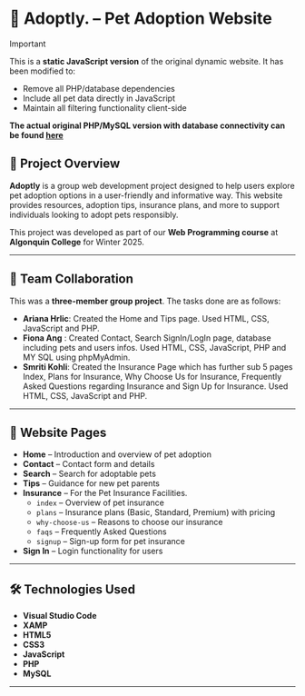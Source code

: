 # 🐾 Adoptly. – Pet Adoption Website

> [!IMPORTANT]
> This is a **static JavaScript version** of the original dynamic website. It has been modified to:
> - Remove all PHP/database dependencies
> - Include all pet data directly in JavaScript
> - Maintain all filtering functionality client-side
> 
> **The actual original PHP/MySQL version with database connectivity can be found [here](https://github.com/ahrlic/Pet-Adoption-Application)**

## 📌 Project Overview
**Adoptly** is a group web development project designed to help users explore pet adoption options in a user-friendly and informative way. This website provides resources, adoption tips, insurance plans, and more to support individuals looking to adopt pets responsibly.

This project was developed as part of our **Web Programming course** at **Algonquin College** for Winter 2025.

---

## 👥 Team Collaboration
This was a **three-member group project**. The tasks done are as follows:<br />
- **Ariana Hrlic**: Created the Home and Tips page. Used HTML, CSS, JavaScript and PHP.<br />
- **Fiona Ang** : Created Contact, Search SignIn/LogIn page, database including pets and users infos. Used HTML, CSS, JavaScript, PHP and MY SQL using phpMyAdmin.<br />
- **Smriti Kohli**: Created the Insurance Page which has further sub 5 pages Index, Plans for Insurance, Why Choose Us for Insurance, Frequently Asked Questions regarding Insurance and Sign Up for Insurance. Used HTML, CSS, JavaScript and PHP.<br />

---

## 🧩 Website Pages
- **Home** – Introduction and overview of pet adoption
- **Contact** – Contact form and details
- **Search** – Search for adoptable pets
- **Tips** – Guidance for new pet parents
- **Insurance** – For the Pet Insurance Facilities. 
  - `index` – Overview of pet insurance  
  - `plans` – Insurance plans (Basic, Standard, Premium) with pricing  
  - `why-choose-us` – Reasons to choose our insurance  
  - `faqs` – Frequently Asked Questions  
  - `signup` – Sign-up form for pet insurance
- **Sign In** – Login functionality for users

---

## 🛠️ Technologies Used
- **Visual Studio Code**
- **XAMP**
- **HTML5**  
- **CSS3**  
- **JavaScript**  
- **PHP**  
- **MySQL**

---
